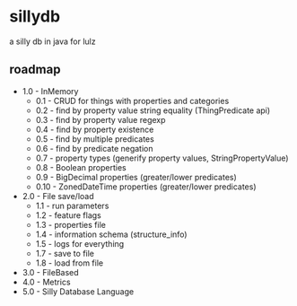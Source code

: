 # sillydb
a silly db in java for lulz

## roadmap
* 1.0 - InMemory
  * 0.1 - CRUD for things with properties and categories
  * 0.2 - find by property value string equality (ThingPredicate api)
  * 0.3 - find by property value regexp
  * 0.4 - find by property existence
  * 0.5 - find by multiple predicates
  * 0.6 - find by predicate negation
  * 0.7 - property types (generify property values, StringPropertyValue)
  * 0.8 - Boolean properties
  * 0.9 - BigDecimal properties (greater/lower predicates)
  * 0.10 - ZonedDateTime properties (greater/lower predicates)
* 2.0 - File save/load
  * 1.1 - run parameters
  * 1.2 - feature flags
  * 1.3 - properties file
  * 1.4 - information schema (structure_info)
  * 1.5 - logs for everything
  * 1.7 - save to file
  * 1.8 - load from file
* 3.0 - FileBased
* 4.0 - Metrics
* 5.0 - Silly Database Language
